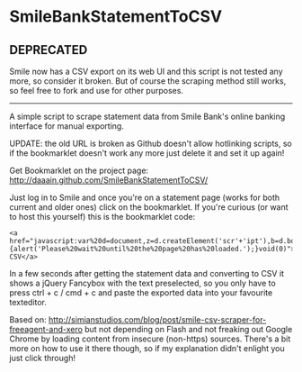 SmileBankStatementToCSV
=======================

DEPRECATED
----------

Smile now has a CSV export on its web UI and this script is not tested any more, so consider it broken. But of course the scraping method still works, so feel free to fork and use for other purposes.

___

A simple script to scrape statement data from Smile Bank's online banking interface for manual exporting.

UPDATE: the old URL is broken as Github doesn't allow hotlinking scripts, so if the bookmarklet doesn't work any more just delete it and set it up again!

Get Bookmarklet on the project page: http://daaain.github.com/SmileBankStatementToCSV/

Just log in to Smile and once you're on a statement page (works for both current and older ones) click on the bookmarklet. If you're curious (or want to host this yourself) this is the bookmarklet code:

```
<a href="javascript:var%20d=document,z=d.createElement('scr'+'ipt'),b=d.body;try{if(!b)throw(0);z.setAttribute('src','https://rawgit.com/daaain/SmileBankStatementToCSV/master/savestatement.js');b.appendChild(z);}catch(e){alert('Please%20wait%20until%20the%20page%20has%20loaded.');}void(0)">Smile CSV</a>

```

In a few seconds after getting the statement data and converting to CSV it shows a jQuery Fancybox with the text preselected, so you only have to press ctrl + c / cmd + c and paste the exported data into your favourite texteditor.

Based on: http://simianstudios.com/blog/post/smile-csv-scraper-for-freeagent-and-xero but not depending on Flash and not freaking out Google Chrome by loading content from insecure (non-https) sources. There's a bit more on how to use it there though, so if my explanation didn't enlight you just click through!
